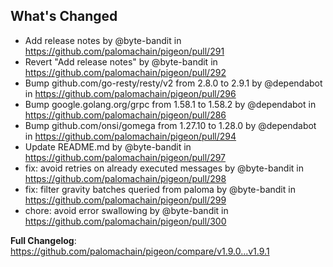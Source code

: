 ## What's Changed
* Add release notes by @byte-bandit in https://github.com/palomachain/pigeon/pull/291
* Revert "Add release notes" by @byte-bandit in https://github.com/palomachain/pigeon/pull/292
* Bump github.com/go-resty/resty/v2 from 2.8.0 to 2.9.1 by @dependabot in https://github.com/palomachain/pigeon/pull/296
* Bump google.golang.org/grpc from 1.58.1 to 1.58.2 by @dependabot in https://github.com/palomachain/pigeon/pull/286
* Bump github.com/onsi/gomega from 1.27.10 to 1.28.0 by @dependabot in https://github.com/palomachain/pigeon/pull/294
* Update README.md by @byte-bandit in https://github.com/palomachain/pigeon/pull/297
* fix: avoid retries on already executed messages by @byte-bandit in https://github.com/palomachain/pigeon/pull/298
* fix: filter gravity batches queried from paloma by @byte-bandit in https://github.com/palomachain/pigeon/pull/299
* chore: avoid error swallowing by @byte-bandit in https://github.com/palomachain/pigeon/pull/300


**Full Changelog**: https://github.com/palomachain/pigeon/compare/v1.9.0...v1.9.1
